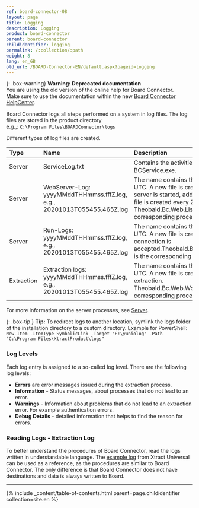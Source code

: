 ```yaml
---
ref: board-connector-08
layout: page
title: Logging
description: Logging
product: board-connector
parent: board-connector
childidentifier: logging
permalink: /:collection/:path
weight: 8
lang: en_GB
old_url: /BOARD-Connector-EN/default.aspx?pageid=logging
---
```


{: .box-warning}
**Warning: Deprecated documentation** <br>
You are using the old version of the online help for Board Connector.<br>
Make sure to use the documentation within the new [Board Connector HelpCenter](https://helpcenter.theobald-software.com/board-connector/documentation/introduction/).

Board Connector logs all steps performed on a system in log files. 
The log files are stored in the product directory <br>
e.g.,: `C:\Program Files\BOARDConnector\logs`

Different types of log files are created.


|Type | Name | Description | Location path |
|:------ | :------ |:--- | :--- |
|Server| ServiceLog.txt | Contains the activities of BCService.exe.| `C:ProgramFiles\Board Connector\logs` |
|Server| WebServer-Log: yyyyMMddTHHmmss.fffZ.log, e.g., 20201013T055455.465Z.log  | The name contains the timestamp in UTC. A new file is created when the server is started, additionally a new log file is created every 24 hours. Theobald.Bc.Web.Listener.exe is the corresponding process.| `C:ProgramFiles\Board Connector\logs\servers\web\listener` |
|Server| Run-Logs: yyyyMMddTHHmmss.fffZ.log, e.g., 20201013T055455.465Z.log  | The name contains the timestamp in UTC. A new file is created when a TCP connection is accepted.Theobald.Bc.Web.Worker.exe is the corresponding process.| `C:ProgramFiles\Board Connector\logs\server\web\worker` |  
|Extraction| Extraction logs: yyyyMMddTHHmmss.fffZ.log, e.g., 20201013T055455.465Z.log | The name contains the timestamp in UTC. A new file is created to start an extraction. Theobald.Bc.Web.Worker.exe is the corresponding process.| `C:\Program Files\BOARDConnector\logs\extractions\[Name_der_Extaktion]`|

For more information on the server processes, see [Server](./server).

{: .box-tip }
**Tip:** To redirect logs to another location, symlink the logs folder of the installation directory to a custom directory.
Example for PowerShell:<br>
`New-Item -ItemType SymbolicLink -Target "E:\yuniolog" -Path "C:\Program Files\XtractProduct\logs"`


### Log Levels
Each log entry is assigned to a so-called log level. There are the following log levels:

- **Errors** are error messages issued during the extraction process.
- **Information** - Status messages, about processes that do not lead to an error.
- **Warnings** - Information about problems that do not lead to an extraction error. For example authentication errors.
- **Debug Details** - detailed information that helps to find the reason for errors.

### Reading Logs - Extraction Log

To better understand the procedures of Board Connector, read the logs written in understandable language.
The [example log](https://help.theobald-software.com/en/xtract-universal/logging#reading-logs---extraction-log) from Xtract Universal can be used as a reference, as the procedures are similar to Board Connector. 
The only difference is that Board Connector does not have destinations and data is always written to Board. 

*****
{% include _content/table-of-contents.html parent=page.childidentifier collection=site.en %}